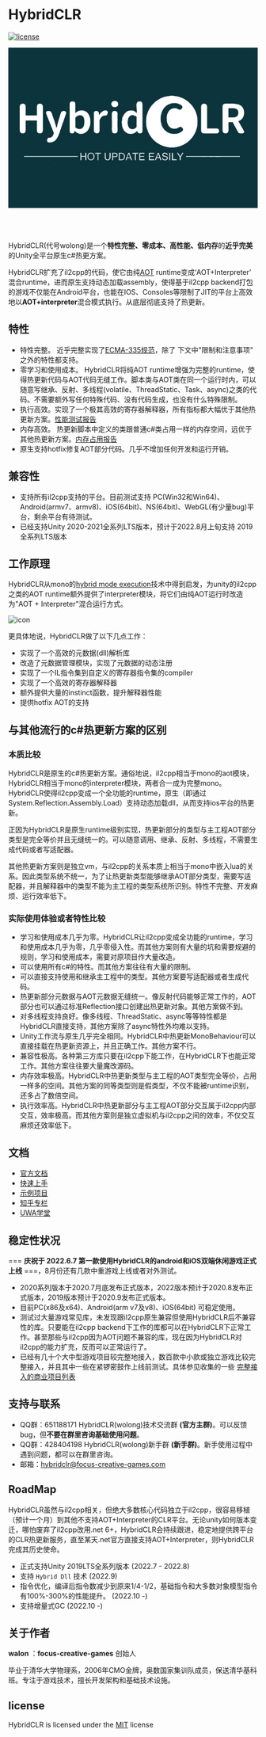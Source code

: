 
# HybridCLR

[![license](http://img.shields.io/badge/license-MIT-blue.svg)](https://github.com/focus-creative-games/hybridclr/blob/main/LICENSE)

![logo](./docs/images/logo.jpg)

<br/>
<br/>

HybridCLR(代号wolong)是一个**特性完整、零成本、高性能、低内存**的**近乎完美**的Unity全平台原生c#热更方案。

HybridCLR扩充了il2cpp的代码，使它由纯[AOT](https://en.wikipedia.org/wiki/Ahead-of-time_compilation) runtime变成‘AOT+Interpreter’ 混合runtime，进而原生支持动态加载assembly，使得基于il2cpp backend打包的游戏不仅能在Android平台，也能在IOS、Consoles等限制了JIT的平台上高效地以**AOT+interpreter**混合模式执行。从底层彻底支持了热更新。

## 特性

- 特性完整。 近乎完整实现了[ECMA-335规范](https://www.ecma-international.org/publications-and-standards/standards/ecma-335/)，除了 下文中"限制和注意事项" 之外的特性都支持。
- 零学习和使用成本。 HybridCLR将纯AOT runtime增强为完整的runtime，使得热更新代码与AOT代码无缝工作。脚本类与AOT类在同一个运行时内，可以随意写继承、反射、多线程(volatile、ThreadStatic、Task、async)之类的代码。不需要额外写任何特殊代码、没有代码生成，也没有什么特殊限制。
- 执行高效。实现了一个极其高效的寄存器解释器，所有指标都大幅优于其他热更新方案。[性能测试报告](https://focus-creative-games.github.io/hybridclr/benchmark/#性能测试报告)
- 内存高效。 热更新脚本中定义的类跟普通c#类占用一样的内存空间，远优于其他热更新方案。[内存占用报告](https://focus-creative-games.github.io/hybridclr/benchmark/#内存占用报告)
- 原生支持hotfix修复AOT部分代码。几乎不增加任何开发和运行开销。

## 兼容性

- 支持所有il2cpp支持的平台。目前测试支持 PC(Win32和Win64)、Android(armv7、armv8)、iOS(64bit)、NS(64bit)、WebGL(有少量bug)平台，剩余平台有待测试。
- 已经支持Unity 2020-2021全系列LTS版本，预计于2022.8月上旬支持 2019全系列LTS版本

## 工作原理

HybridCLR从mono的[hybrid mode execution](https://developpaper.com/new-net-interpreter-mono-has-arrived/)技术中得到启发，为unity的il2cpp之类的AOT runtime额外提供了interpreter模块，将它们由纯AOT运行时改造为"AOT + Interpreter"混合运行方式。

![icon](docs/images/architecture.png)

更具体地说，HybridCLR做了以下几点工作：

- 实现了一个高效的元数据(dll)解析库
- 改造了元数据管理模块，实现了元数据的动态注册
- 实现了一个IL指令集到自定义的寄存器指令集的compiler
- 实现了一个高效的寄存器解释器
- 额外提供大量的instinct函数，提升解释器性能
- 提供hotfix AOT的支持

## 与其他流行的c#热更新方案的区别

### 本质比较

HybridCLR是原生的c#热更新方案。通俗地说，il2cpp相当于mono的aot模块，HybridCLR相当于mono的interpreter模块，两者合一成为完整mono。HybridCLR使得il2cpp变成一个全功能的runtime，原生（即通过System.Reflection.Assembly.Load）支持动态加载dll，从而支持ios平台的热更新。

正因为HybridCLR是原生runtime级别实现，热更新部分的类型与主工程AOT部分类型是完全等价并且无缝统一的。可以随意调用、继承、反射、多线程，不需要生成代码或者写适配器。

其他热更新方案则是独立vm，与il2cpp的关系本质上相当于mono中嵌入lua的关系。因此类型系统不统一，为了让热更新类型能够继承AOT部分类型，需要写适配器，并且解释器中的类型不能为主工程的类型系统所识别。特性不完整、开发麻烦、运行效率低下。

### 实际使用体验或者特性比较

- 学习和使用成本几乎为零。HybridCLR让il2cpp变成全功能的runtime，学习和使用成本几乎为零，几乎零侵入性。而其他方案则有大量的坑和需要规避的规则，学习和使用成本，需要对原项目作大量改造。
- 可以使用所有c#的特性。而其他方案往往有大量的限制。
- 可以直接支持使用和继承主工程中的类型。其他方案要写适配器或者生成代码。
- 热更新部分元数据与AOT元数据无缝统一。像反射代码能够正常工作的，AOT部分也可以通过标准Reflection接口创建出热更新对象。其他方案做不到。
- 对多线程支持良好。像多线程、ThreadStatic、async等等特性都是HybridCLR直接支持，其他方案除了async特性外均难以支持。
- Unity工作流与原生几乎完全相同。HybridCLR中热更新MonoBehaviour可以直接挂载在热更新资源上，并且正确工作。其他方案不行。
- 兼容性极高。各种第三方库只要在il2cpp下能工作，在HybridCLR下也能正常工作。其他方案往往要大量魔改源码。
- 内存效率极高。HybridCLR中热更新类型与主工程的AOT类型完全等价，占用一样多的空间。其他方案的同等类型则是假类型，不仅不能被runtime识别，还多占了数倍空间。
- 执行效率高。HybridCLR中热更新部分与主工程AOT部分交互属于il2cpp内部交互，效率极高。而其他方案则是独立虚拟机与il2cpp之间的效率，不仅交互麻烦还效率低下。

## 文档

- [官方文档](https://focus-creative-games.github.io/hybridclr/index/)
- [快速上手](https://focus-creative-games.github.io/hybridclr/start_up/)
- [示例项目](https://github.com/focus-creative-games/hybridclr_trial)
- [知乎专栏](https://www.zhihu.com/column/c_1489549396035870720)
- [UWA学堂](https://edu.uwa4d.com/course-intro/0/432)

## 稳定性状况

=== **庆祝于 2022.6.7 第一款使用HybridCLR的android和iOS双端休闲游戏正式上线** ===，8月份还有几款中重游戏上线或者对外测试。

- 2020系列版本于2020.7月底发布正式版本，2022版本预计于2020.8发布正式版本，2019版本预计于2020.9发布正式版本。
- 目前PC(x86及x64)、Android(arm v7及v8)、iOS(64bit) 可稳定使用。
- 测试过大量游戏常见库，未发现跟il2cpp原生兼容但使用HybridCLR后不兼容性的库。只要能在il2cpp backend下工作的库都可以在HybridCLR下正常工作。甚至那些与il2cpp因为AOT问题不兼容的库，现在因为HybridCLR对il2cpp的能力扩充，反而可以正常运行了。
- 已经有几十个大中型游戏项目较完整地接入，数百款中小款或独立游戏比较完整接入，并且其中一些在紧锣密鼓作上线前测试。具体参见收集的一些 [完整接入的商业项目列表](https://focus-creative-games.github.io/hybridclr/ref_project/)

## 支持与联系

- QQ群：651188171 HybridCLR(wolong)技术交流群 **(官方主群)**。可以反馈bug，但**不要在群里咨询基础使用问题**。
- QQ群：428404198 HybridCLR(wolong)新手群 **(新手群)**。新手使用过程中遇到问题，都可以在群里咨询。
- 邮箱：hybridclr@focus-creative-games.com

## RoadMap

HybridCLR虽然与il2cpp相关，但绝大多数核心代码独立于il2cpp，很容易移植（预计一个月）到其他不支持AOT+Interpreter的CLR平台。无论unity如何版本变迁，哪怕废弃了il2cpp改用.net 6+，HybridCLR会持续跟进，稳定地提供跨平台的CLR热更新服务，直至某天.net官方直接支持AOT+Interpreter，则HybridCLR完成其历史使命。

- 正式支持Unity 2019LTS全系列版本 (2022.7 - 2022.8)
- 支持 `Hybrid Dll` 技术 (2022.9)
- 指令优化，编译后指令数减少到原来1/4-1/2，基础指令和大多数对象模型指令有100%-300%的性能提升。 (2022.10 -)
- 支持增量式GC (2022.10 -)

## 关于作者

**walon** ：**focus-creative-games** 创始人

毕业于清华大学物理系，2006年CMO金牌，奥数国家集训队成员，保送清华基科班。专注于游戏技术，擅长开发架构和基础技术设施。

## license

HybridCLR is licensed under the [MIT](https://github.com/focus-creative-games/hybridclr/blob/main/LICENSE) license
